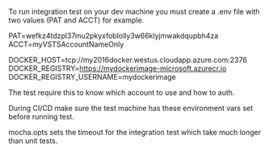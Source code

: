 To run integration test on your dev machine you must create a .env file with two values (PAT and ACCT) for example.

PAT=wefkz4tdzpl37mu2pkyxfoblolly3w66klyjmwakdqupbh4za
ACCT=myVSTSAccountNameOnly

DOCKER_HOST=tcp://my2016docker.westus.cloudapp.azure.com:2376
DOCKER_REGISTRY=https://mydockerimage-microsoft.azurecr.io
DOCKER_REGISTRY_USERNAME=mydockerimage

The test require this to know which account to use and how to auth.

During CI/CD make sure the test machine has these environment vars set before running test.

mocha.opts sets the timeout for the integration test which take much longer than unit tests.